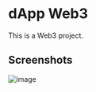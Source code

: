 # dApp Web3

This is a Web3 project.

## Screenshots
![image](https://user-images.githubusercontent.com/79099734/198867725-e2c2a19e-65db-4f48-bb9f-ce1a89662c71.png)
